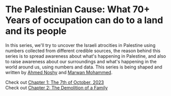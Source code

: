 # The Palestinian Cause: What 70+ Years of occupation can do to a land and its people
In this series, we'll try to uncover the Israeli atrocities in Palestine using numbers collected from different credible sources, the reason behind this series is to spread awareness about what's happening in Palestine, and also to raise awareness about our surroundings and what's happening in the world around us, using numbers and data.
This series is being shaped and written by [Ahmed Noshy](https://www.linkedin.com/in/nos7y/) and [Marwan Mohammed](https://www.instagram.com/marwan_mohammed2500/).

Check out [Chapter 1: The 7th of October, 2023](https://medium.com/@marwanmohammed1886/the-palestinian-cause-what-70-years-of-occupation-can-do-to-a-land-and-its-people-chapter-1-3a2304fdcd1a)<br>
Check out [Chapter 2: The Demolition of a Family](https://medium.com/@marwanmohammed1886/the-palestinian-cause-the-demolition-of-a-family-32b86e4ab40e)<br>
